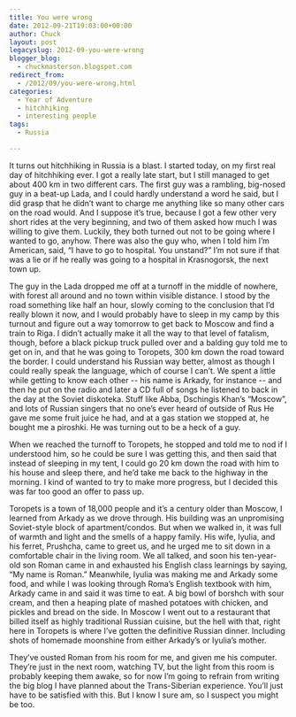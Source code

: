 ```yaml
---
title: You were wrong
date: 2012-09-21T19:03:00+00:00
author: Chuck
layout: post
legacyslug: 2012-09-you-were-wrong
blogger_blog:
  - chuckmasterson.blogspot.com
redirect_from:
  - /2012/09/you-were-wrong.html
categories:
  - Year of Adventure
  - hitchhiking
  - interesting people
tags:
  - Russia

---
```


It turns out hitchhiking in Russia is a blast. I started today, on my first
real day of hitchhiking ever. I got a really late start, but I still managed to
get about 400 km in two different cars. The first guy was a rambling, big-nosed
guy in a beat-up Lada, and I could hardly understand a word he said, but I did
grasp that he didn’t want to charge me anything like so many other cars
on the road would. And I suppose it’s true, because I got a few other
very short rides at the very beginning, and two of them asked how much I was
willing to give them. Luckily, they both turned out not to be going where I
wanted to go, anyhow. There was also the guy who, when I told him I’m
American, said, “I have to go to hospital. You unstand?” I’m
not sure if that was a lie or if he really was going to a hospital in
Krasnogorsk, the next town up.

The guy in the Lada dropped me off at a turnoff in the middle of nowhere, with
forest all around and no town within visible distance. I stood by the road
something like half an hour, slowly coming to the conclusion that I’d
really blown it now, and I would probably have to sleep in my camp by this
turnout and figure out a way tomorrow to get back to Moscow and find a train to
Riga. I didn’t actually make it all the way to that level of fatalism,
though, before a black pickup truck pulled over and a balding guy told me to
get on in, and that he was going to Toropets, 300 km down the road toward the
border. I could understand his Russian way better, almost as though I could
really speak the language, which of course I can’t. We spent a little
while getting to know each other -- his name is Arkady, for instance
-- and then he put on the radio and later a CD full of songs he listened
to back in the day at the Soviet diskoteka. Stuff like Abba, Dschingis
Khan’s “Moscow”, and lots of Russian singers that no
one’s ever heard of outside of Rus He gave me some fruit juice he had,
and at a gas station we stopped at, he bought me a piroshki. He was turning out
to be a heck of a guy.

When we reached the turnoff to Toropets, he stopped and told me to nod if I
understood him, so he could be sure I was getting this, and then said that
instead of sleeping in my tent, I could go 20 km down the road with him to his
house and sleep there, and he’d take me back to the highway in the
morning. I kind of wanted to try to make more progress, but I decided this was
far too good an offer to pass up.

Toropets is a town of 18,000 people and it’s a century older than Moscow,
I learned from Arkady as we drove through. His building was an unpromising
Soviet-style block of apartment/condos. But when we walked in, it was full of
warmth and light and the smells of a happy family. His wife, Iyulia, and his
ferret, Prushcha, came to greet us, and he urged me to sit down in a
comfortable chair in the living room. We all talked, and soon his ten-year-old
son Roman came in and exhausted his English class learnings by saying,
“My name is Roman.” Meanwhile, Iyulia was making me and Arkady some
food, and while I was looking through Roma’s English textbook with him,
Arkady came in and said it was time to eat. A big bowl of borshch with sour
cream, and then a heaping plate of mashed potatoes with chicken, and pickles
and bread on the side. In Moscow I went out to a restaurant that billed itself
as highly traditional Russian cuisine, but the hell with that, right here in
Toropets is where I’ve gotten the definitive Russian dinner. Including
shots of homemade moonshine from either Arkady’s or Iyulia’s
mother.

They’ve ousted Roman from his room for me, and given me his computer.
They’re just in the next room, watching TV, but the light from this room
is probably keeping them awake, so for now I’m going to refrain from
writing the big blog I have planned about the Trans-Siberian experience.
You’ll just have to be satisfied with this. But I know I sure am, so I
suspect you might be too.

